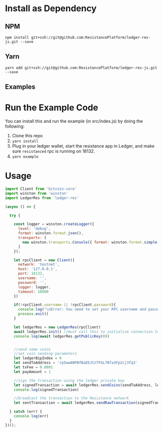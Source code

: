 # Install as Dependency

## NPM

```
npm install git+ssh://git@github.com:ResistancePlatform/ledger-res-js.git --save
```

## Yarn

```
yarn add git+ssh://git@github.com:ResistancePlatform/ledger-res-js.git --save
```

## Examples

# Run the Example Code

You can install this and run the example (in src/index.js) by doing the following:

1. Clone this repo
2. `yarn install`
3. Plug in your ledger wallet, start the resistance app in Ledger, and make sure `resistanced` rpc is running on 18132.
4. `yarn example`

# Usage

```javascript
import Client from 'bitcoin-core'
import winston from 'winston'
import LedgerRes from 'ledger-res'

(async () => {

  try {

    const logger = winston.createLogger({
      level: 'debug',
      format: winston.format.json(),
      transports: [
        new winston.transports.Console({ format: winston.format.simple() })
      ]
    });

    let rpcClient = new Client({
      network: 'testnet',
      host: '127.0.0.1',
      port: 18132,
      username: '',
      password: '',
      logger: logger,
      timeout: 10000
    })

    if(!rpcClient.username || !rpcClient.password){
      console.log("\nError: You need to set your RPC username and password in example.js. Exiting...\n")
      process.exit()
    }

    let ledgerRes = new LedgerRes(rpcClient)
    await ledgerRes.init() //must call this to initialize connection to ledger
    console.log(await ledgerRes.getPublicKey(0))


    //send some coins
    //set coin sending parameters
    let ledgerBipIndex = 0
    let sendToAddress = 'rp5wwANPBfBaEEJCnTFGL7Nfa3Fp2cj3fq3'
    let txFee = 0.0001
    let payAmount = 1

    //sign the transaction using the ledger private key
    let signedTransaction = await ledgerRes.sendCoins(sendToAddress, ledgerBipIndex, txFee, payAmount)
    console.log(signedTransaction)

    //broadcast the transaction to the Resistance network
    let sentTransaction = await ledgerRes.sendRawTransaction(signedTransaction)

  } catch (err) {
    console.log(err)
  }
})();

```

